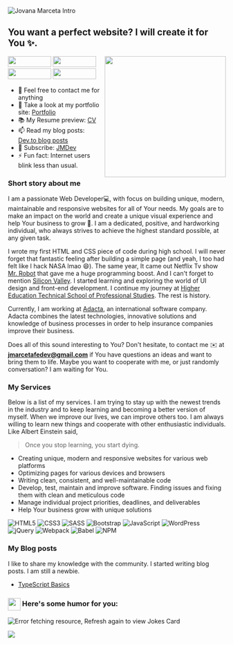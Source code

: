 ![Jovana Marceta Intro](https://i.imgur.com/s2m20Hx.png)

## You want a perfect website? I will create it for You ✨.

<img align='right' src='https://camo.githubusercontent.com/a67096f5f1acc0b3c32597dbf7bdb857e308dd0f51825de811ab41119fbec95f/68747470733a2f2f692e67697068792e636f6d2f6d656469612f4c3152317476493973766b495777705659722f67697068792e77656270' width='280"'>

[<img src="https://img.shields.io/badge/linkedin-%230077B5.svg?&style=for-the-badge&logo=linkedin&logoColor=white" style="width:100px;height:25px;"/>](https://www.linkedin.com/in/jovanamarceta)
[<img src="https://img.shields.io/badge/portfolio-%230077B5.svg?&style=for-the-badge&color=orange" style="width:100px;height:25px;" />](https://jovana-marceta.github.io/app/index.html)
[<img src="https://img.shields.io/badge/twitter-%230077B5.svg?&style=for-the-badge&logo=twitter&logoColor=white&color=1da1f2" style="width:100px;height:25px;" />](https://twitter.com/jmfedev)
[<img src="https://img.shields.io/badge/youtube-%230077B5.svg?&style=for-the-badge&logo=youtube&logoColor=white&color=FF0000" style="width:100px;height:25px;" />](https://www.youtube.com/channel/UCubr7ANoY-uA4htnhv0qsug)

- 💬 Feel free to contact me for anything
- 🎯 Take a look at my portfolio site: [Portfolio](https://jovana-marceta.github.io/app/index.html)
- 📚 My Resume preview: [CV](https://github.com/jovana-marceta/resume/blob/master/Jovana%20Mar%C4%8Deta%20CV.pdf)
- 📫 Read my blog posts: [Dev.to blog posts](https://dev.to/jovanadev)
- 🔔 Subscribe: [JMDev](https://www.youtube.com/channel/UCubr7ANoY-uA4htnhv0qsug)
- ⚡ Fun fact: Internet users blink less than usual.

### Short story about me
I am a passionate Web Developer💻, with focus on building unique, modern, maintainable and responsive websites for all of Your needs. My goals are to make an impact on the world and create a unique visual experience and help Your business to grow 🚀. I am a dedicated, positive, and hardworking individual, who always strives to achieve the highest standard possible, at any given task.

I wrote my first HTML and CSS piece of code during high school. I will never forget that fantastic feeling after building a simple page (and yeah, I too had felt like I hack NASA lmao 😄). The same year, It came out Netflix Tv show [Mr. Robot](https://www.imdb.com/title/tt4158110/) that gave me a huge programming boost. And I can't forget to mention [Silicon Valley](https://www.imdb.com/title/tt2575988/?ref_=nv_sr_srsg_0). I started learning and exploring the world of UI design and front-end development. I continue my journey at [Higher Education Technical School of Professional Studies](http://vtsns.edu.rs/). The rest is history.

Currently, I am working at [Adacta](https://www.adacta-fintech.com/), an international software company. Adacta combines the latest technologies, innovative solutions and knowledge of business processes in order to help insurance companies improve their business. 

Does all of this sound interesting to You? Don't hesitate, to contact me ✉️  at <strong>jmarcetafedev@gmail.com</strong> if You have questions an ideas and want to bring them to life. Maybe you want to cooperate with me, or just randomly conversation? I am waiting for You.

### My Services
Below is a list of my services. I am trying to stay up with the newest trends in the industry and to keep learning and becoming a better version of myself. When we improve our lives, we can improve others too. I am always willing to learn new things and cooperate with other enthusiastic individuals. Like Albert Einstein said,

> Once you stop learning, you start dying.

- Creating unique, modern and responsive websites for various web platforms
- Optimizing pages for various devices and browsers
- Writing clean, consistent, and well-maintainable code
- Develop, test, maintain and improve software. Finding issues and fixing them with clean and meticulous code
- Manage individual project priorities, deadlines, and deliverables
- Help Your business grow with unique solutions

![HTML5](https://img.shields.io/badge/html5-%23E34F26.svg?style=for-the-badge&logo=html5&logoColor=white)
![CSS3](https://img.shields.io/badge/css3-%231572B6.svg?style=for-the-badge&logo=css3&logoColor=white)
![SASS](https://img.shields.io/badge/SASS-hotpink.svg?style=for-the-badge&logo=SASS&logoColor=white)
![Bootstrap](https://img.shields.io/badge/bootstrap-%23563D7C.svg?style=for-the-badge&logo=bootstrap&logoColor=white)
![JavaScript](https://img.shields.io/badge/javascript-%23323330.svg?style=for-the-badge&logo=javascript&logoColor=%23F7DF1E)
![WordPress](https://img.shields.io/badge/WordPress-%23117AC9.svg?style=for-the-badge&logo=WordPress&logoColor=white)
![jQuery](https://img.shields.io/badge/jquery-%230769AD.svg?style=for-the-badge&logo=jquery&logoColor=white)
![Webpack](https://img.shields.io/badge/webpack-%238DD6F9.svg?style=for-the-badge&logo=webpack&logoColor=black)
![Babel](https://img.shields.io/badge/Babel-F9DC3e?style=for-the-badge&logo=babel&logoColor=black)
![NPM](https://img.shields.io/badge/NPM-%23000000.svg?style=for-the-badge&logo=npm&logoColor=white)

### My  Blog posts
I like to share my knowledge with the community. I started writing blog posts. I am still a newbie. 
- [TypeScript Basics](https://dev.to/jovanadev/typescript-basics-2io4)

### <img align ='center' src='https://media2.giphy.com/media/UQDSBzfyiBKvgFcSTw/giphy.gif?cid=ecf05e47p3cd513axbek3f56ti3jzizq8hincw20jauyyfyw&rid=giphy.gif' width ='29px'> Here's some humor for you:
<img src="https://readme-jokes.vercel.app/api" alt="Error fetching resource, Refresh again to view Jokes Card" />

![](https://komarev.com/ghpvc/?username=jovana-marceta&color=brightgreen)


